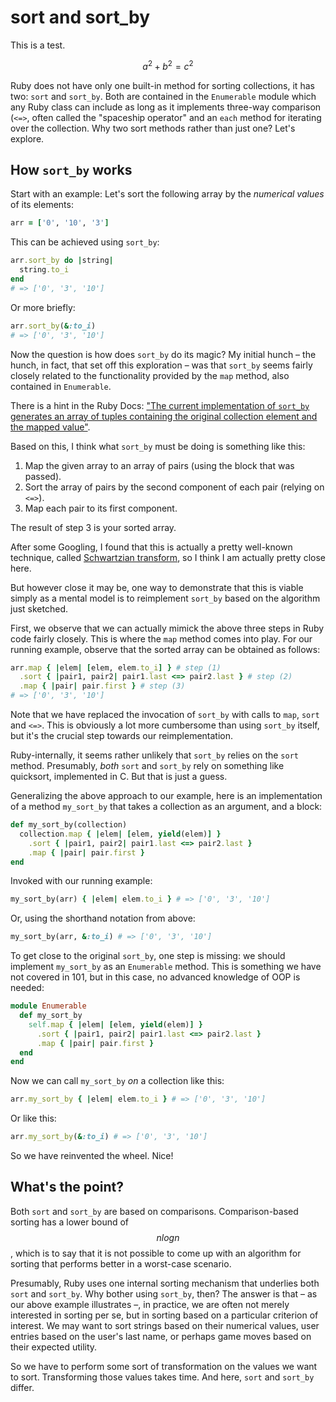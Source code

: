 # sort and sort_by

This is a test.

$$a^2 + b^2 = c^2$$

Ruby does not have only one built-in method for sorting collections, it has two: `sort` and `sort_by`. Both are contained in the `Enumerable` module which any Ruby class can include as long as it implements three-way comparison (`<=>`, often called the "spaceship operator" and an `each` method for iterating over the collection. Why two sort methods rather than just one? Let's explore.

## How `sort_by` works

Start with an example: Let's sort the following array by the *numerical values* of its elements:

```ruby
arr = ['0', '10', '3']
```

This can be achieved using `sort_by`:

```ruby
arr.sort_by do |string|
  string.to_i
end
# => ['0', '3', '10']
```

Or more briefly:

```ruby
arr.sort_by(&:to_i)
# => ['0', '3', '10']
```

Now the question is how does `sort_by` do its magic? My initial hunch – the hunch, in fact, that set off this exploration – was that `sort_by` seems fairly closely related to the functionality provided by the `map` method, also contained in `Enumerable`.

There is a hint in the Ruby Docs: ["The current implementation of `sort_by` generates an array of tuples containing the original collection element and the mapped value"](http://ruby-doc.org/core-2.4.1/Enumerable.html#method-i-sort_by).

Based on this, I think what `sort_by` must be doing is something like this:

1. Map the given array to an array of pairs (using the block that was passed).
2. Sort the array of pairs by the second component of each pair (relying on `<=>`).
3. Map each pair to its first component.

The result of step 3 is your sorted array.

After some Googling, I found that this is actually a pretty well-known technique, called [Schwartzian transform](https://en.wikipedia.org/wiki/Schwartzian_transform), so I think I am actually pretty close here.

But however close it may be, one way to demonstrate that this is viable simply as a mental model is to reimplement `sort_by` based on the algorithm just sketched.

First, we observe that we can actually mimick the above three steps in Ruby code fairly closely. This is where the `map` method comes into play. For our running example, observe that the sorted array can be obtained as follows:

```ruby
arr.map { |elem| [elem, elem.to_i] } # step (1)
  .sort { |pair1, pair2| pair1.last <=> pair2.last } # step (2)
  .map { |pair| pair.first } # step (3)
# => ['0', '3', '10']
```

Note that we have replaced the invocation of `sort_by` with calls to `map`, `sort` and `<=>`. This is obviously a lot more cumbersome than using `sort_by` itself, but it's the crucial step towards our reimplementation.

Ruby-internally, it seems rather unlikely that `sort_by` relies on the `sort` method. Presumably, *both* `sort` and `sort_by` rely on something like quicksort, implemented in C. But that is just a guess.

Generalizing the above approach to our example, here is an implementation of a method `my_sort_by` that takes a collection as an argument, and a block:

```ruby
def my_sort_by(collection)
  collection.map { |elem| [elem, yield(elem)] }
    .sort { |pair1, pair2| pair1.last <=> pair2.last }
    .map { |pair| pair.first }
end
```

Invoked with our running example:

```ruby
my_sort_by(arr) { |elem| elem.to_i } # => ['0', '3', '10']
```

Or, using the shorthand notation from above:

```ruby
my_sort_by(arr, &:to_i) # => ['0', '3', '10']
```

To get close to the original `sort_by`, one step is missing: we should implement `my_sort_by` as an `Enumerable` method. This is something we have not covered in 101, but in this case, no advanced knowledge of OOP is needed:

```ruby
module Enumerable
  def my_sort_by
    self.map { |elem| [elem, yield(elem)] }
      .sort { |pair1, pair2| pair1.last <=> pair2.last }
      .map { |pair| pair.first }
  end
end
```

Now we can call `my_sort_by` *on* a collection like this:

```ruby
arr.my_sort_by { |elem| elem.to_i } # => ['0', '3', '10']
```

Or like this:

```ruby
arr.my_sort_by(&:to_i) # => ['0', '3', '10']
```

So we have reinvented the wheel. Nice!

## What's the point?

Both `sort` and `sort_by` are based on comparisons. Comparison-based sorting has a lower bound of $$n log n$$, which is to say that it is not possible to come up with an algorithm for sorting that performs better in a worst-case scenario.  

Presumably, Ruby uses one internal sorting mechanism that underlies both `sort` and `sort_by`. Why bother using `sort_by`, then? The answer is that – as our above example illustrates –, in practice, we are often not merely interested in sorting per se, but in sorting based on a particular criterion of interest. We may want to sort strings based on their numerical values, user entries based on the user's last name, or perhaps game moves based on their expected utility.  

So we have to perform some sort of transformation on the values we want to sort. Transforming those values takes time. And here, `sort` and `sort_by` differ.
